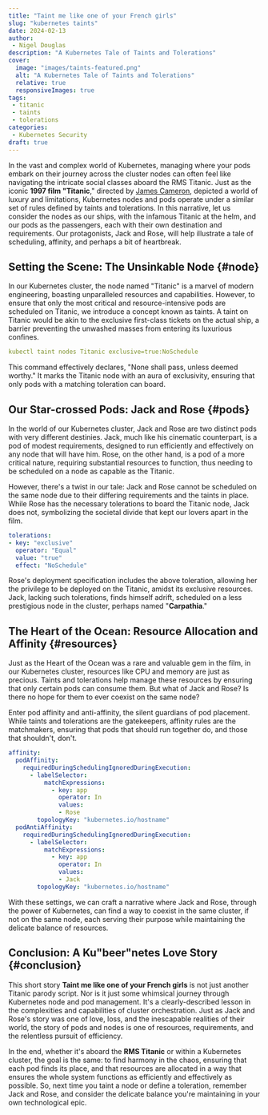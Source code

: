 ```yaml
---
title: "Taint me like one of your French girls"
slug: "kubernetes taints"
date: 2024-02-13
author:
 - Nigel Douglas
description: "A Kubernetes Tale of Taints and Tolerations"
cover:
  image: "images/taints-featured.png"
  alt: "A Kubernetes Tale of Taints and Tolerations"
  relative: true
  responsiveImages: true
tags:
 - titanic
 - taints
 - tolerations
categories:
 - Kubernetes Security
draft: true
---
```


In the vast and complex world of Kubernetes, managing where your pods embark on their journey across the cluster nodes can often feel like navigating the 
intricate social classes aboard the RMS Titanic. Just as the iconic **1997 film "Titanic**," directed by [James Cameron](https://en.wikipedia.org/wiki/James_Cameron), depicted a world of luxury and limitations, Kubernetes nodes and pods operate under a similar set of rules defined by taints and tolerations. In this narrative, let us consider the nodes as our ships, with the infamous Titanic at the helm, and our pods as the passengers, each with their own destination and requirements. Our protagonists, Jack and Rose, will help illustrate a tale of scheduling, affinity, and perhaps a bit of heartbreak.

## Setting the Scene: The Unsinkable Node {#node}

In our Kubernetes cluster, the node named "Titanic" is a marvel of modern engineering, boasting unparalleled resources and capabilities. However, to ensure that only the most critical and resource-intensive pods are scheduled on Titanic, we introduce a concept known as taints. A taint on Titanic would be akin to the exclusive first-class tickets on the actual ship, a barrier preventing the unwashed masses from entering its luxurious confines.

```yaml
kubectl taint nodes Titanic exclusive=true:NoSchedule
```

This command effectively declares, "None shall pass, unless deemed worthy." It marks the Titanic node with an aura of exclusivity, ensuring that only pods with a matching toleration can board.

## Our Star-crossed Pods: Jack and Rose {#pods}

In the world of our Kubernetes cluster, Jack and Rose are two distinct pods with very different destinies. Jack, much like his cinematic counterpart, is a pod of modest requirements, designed to run efficiently and effectively on any node that will have him. Rose, on the other hand, is a pod of a more critical nature, requiring substantial resources to function, thus needing to be scheduled on a node as capable as the Titanic.

However, there's a twist in our tale: Jack and Rose cannot be scheduled on the same node due to their differing requirements and the taints in place. While Rose has the necessary tolerations to board the Titanic node, Jack does not, symbolizing the societal divide that kept our lovers apart in the film.

```yaml
tolerations:
- key: "exclusive"
  operator: "Equal"
  value: "true"
  effect: "NoSchedule"
```

Rose's deployment specification includes the above toleration, allowing her the privilege to be deployed on the Titanic, amidst its exclusive resources. Jack, lacking such tolerations, finds himself adrift, scheduled on a less prestigious node in the cluster, perhaps named "**Carpathia**."

## The Heart of the Ocean: Resource Allocation and Affinity {#resources}

Just as the Heart of the Ocean was a rare and valuable gem in the film, in our Kubernetes cluster, resources like CPU and memory are just as precious. Taints and tolerations help manage these resources by ensuring that only certain pods can consume them. But what of Jack and Rose? Is there no hope for them to ever coexist on the same node?

Enter pod affinity and anti-affinity, the silent guardians of pod placement. While taints and tolerations are the gatekeepers, affinity rules are the matchmakers, ensuring that pods that should run together do, and those that shouldn't, don't.

```yaml
affinity:
  podAffinity:
    requiredDuringSchedulingIgnoredDuringExecution:
      - labelSelector:
          matchExpressions:
            - key: app
              operator: In
              values:
              - Rose
        topologyKey: "kubernetes.io/hostname"
  podAntiAffinity:
    requiredDuringSchedulingIgnoredDuringExecution:
      - labelSelector:
          matchExpressions:
            - key: app
              operator: In
              values:
              - Jack
        topologyKey: "kubernetes.io/hostname"
```

With these settings, we can craft a narrative where Jack and Rose, through the power of Kubernetes, can find a way to coexist in the same cluster, if not on the same node, each serving their purpose while maintaining the delicate balance of resources.

## Conclusion: A Ku"beer"netes Love Story {#conclusion}

This short story **Taint me like one of your French girls** is not just another Titanic parody script. Nor is it just some whimsical journey through Kubernetes node and pod management. It's a clearly-described lesson in the complexities and capabilities of cluster orchestration. Just as Jack and Rose's story was one of love, loss, and the inescapable realities of their world, the story of pods and nodes is one of resources, requirements, and the relentless pursuit of efficiency.

In the end, whether it's aboard the **RMS Titanic** or within a Kubernetes cluster, the goal is the same: to find harmony in the chaos, ensuring that each pod finds its place, and that resources are allocated in a way that ensures the whole system functions as efficiently and effectively as possible. So, next time you taint a node or define a toleration, remember Jack and Rose, and consider the delicate balance you're maintaining in your own technological epic.